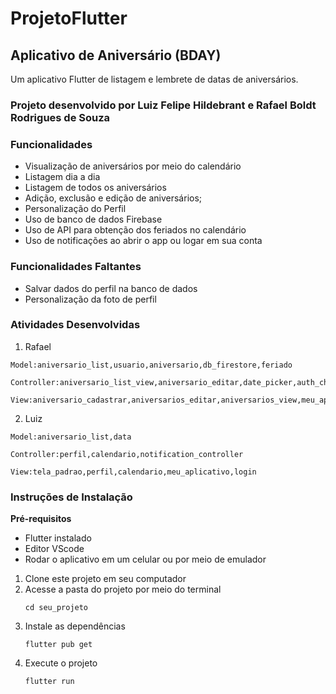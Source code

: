 # ProjetoFlutter

## Aplicativo de Aniversário (BDAY)

Um aplicativo Flutter de listagem e lembrete de datas de aniversários.

### Projeto desenvolvido por Luiz Felipe Hildebrant e Rafael Boldt Rodrigues de Souza

### Funcionalidades
- Visualização de aniversários por meio do calendário
- Listagem dia a dia
- Listagem de todos os aniversários
- Adição, exclusão e edição de aniversários;
- Personalização do Perfil
- Uso de banco de dados Firebase
- Uso de API para obtenção dos feriados no calendário
- Uso de notificações ao abrir o app ou logar em sua  conta
### Funcionalidades Faltantes 
- Salvar dados do perfil na banco de dados
- Personalização da foto de perfil
### Atividades Desenvolvidas

  1. Rafael

    Model:aniversario_list,usuario,aniversario,db_firestore,feriado

    Controller:aniversario_list_view,aniversario_editar,date_picker,auth_check,feriado_api

    View:aniversario_cadastrar,aniversarios_editar,aniversarios_view,meu_aplicativo,aniversario_list,date_picker,input_counter,auth_check
  2. Luiz

    Model:aniversario_list,data

    Controller:perfil,calendario,notification_controller

    View:tela_padrao,perfil,calendario,meu_aplicativo,login
### Instruções de Instalação

**Pré-requisitos**
- Flutter instalado
- Editor VScode
- Rodar o aplicativo em um celular ou por meio de emulador

 1. Clone este projeto em seu computador
 2. Acesse a pasta do projeto por meio do terminal
    ```
    cd seu_projeto
    ```
 4. Instale as dependências
    ```
    flutter pub get
    ```
 6. Execute o projeto
    ```
    flutter run
    ```
